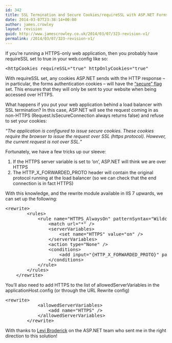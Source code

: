 ```yaml
---
id: 342
title: SSL Termination and Secure Cookies/requireSSL with ASP.NET Forms Authentication
date: 2014-03-07T23:38:14+00:00
author: james.crowley
layout: revision
guid: http://www.jamescrowley.co.uk/2014/03/07/323-revision-v1/
permalink: /2014/03/07/323-revision-v1/
---
```

If you&#8217;re running a HTTPS-only web application, then you probably have requireSSL set to true in your web.config like so:

<pre>&lt;httpCookies requireSSL="true" httpOnlyCookies="true"</pre>

With requireSSL set, any cookies ASP.NET sends with the HTTP response &#8211; in particular, the forms authentication cookies &#8211; will have the [&#8220;secure&#8221; flag](https://www.owasp.org/index.php/SecureFlag) set. This ensures that they will only be sent to your website when being accessed over HTTPS.

What happens if you put your web application behind a load balancer with SSL termination? In this case, ASP.NET will see the request coming in as non-HTTPS (Request.IsSecureConnection always returns false) and refuse to set your cookies:

_&#8220;The application is configured to issue secure cookies. These cookies require the browser to issue the request over SSL (https protocol). However, the current request is not over SSL.&#8221;_

Fortunately, we have a few tricks up our sleeve:

  1. If the HTTPS server variable is set to &#8216;on&#8217;, ASP.NET will think we are over HTTPS
  2. The HTTP\_X\_FORWARDED_PROTO header will contain the original protocol running at the load balancer (so we can check that the end connection is in fact HTTPS)

With this knowledge, and the rewrite module available in IIS 7 upwards, we can set up the following:

<pre>&lt;rewrite&gt;
        &lt;rules&gt;
            &lt;rule name="HTTPS_AlwaysOn" patternSyntax="Wildcard"&gt;
                &lt;match url="*" /&gt;
                &lt;serverVariables&gt;
                    &lt;set name="HTTPS" value="on" /&gt;
                &lt;/serverVariables&gt;
                &lt;action type="None" /&gt;
                &lt;conditions&gt;
                    &lt;add input="{HTTP_X_FORWARDED_PROTO}" pattern="https" /&gt;
                &lt;/conditions&gt;
            &lt;/rule&gt;
        &lt;/rules&gt;
    &lt;/rewrite&gt;</pre>

You&#8217;ll also need to add HTTPS to the list of allowedServerVariables in the applicationHost.config (or through the URL Rewrite config)

<pre>&lt;rewrite&gt;
            &lt;allowedServerVariables&gt;
                &lt;add name="HTTPS" /&gt;
            &lt;/allowedServerVariables&gt;
        &lt;/rewrite&gt;</pre>

With thanks to [Levi Broderick](https://twitter.com/LeviBroderick) on the ASP.NET team who sent me in the right direction to this solution!